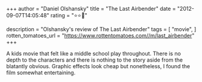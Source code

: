 +++
author = "Daniel Olshansky"
title = "The Last Airbender"
date = "2012-09-07T14:05:48"
rating = "⭐⭐🌟"

description = "Olshansky's review of The Last Airbender"
tags = [
    "movie",
]
rotten_tomatoes_url = "https://www.rottentomatoes.com//m/last_airbender"
+++

A kids movie that felt like a middle school play throughout. There is no depth to the characters and there is nothing to the story aside from the blatantly obvious.  Graphic effects look cheap but nonetheless, I found the film somewhat entertaining.
